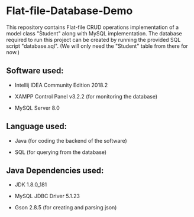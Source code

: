 # Flat-file-Database-Demo

This repository contains Flat-file CRUD operations implementation of a model class "Student" along with MySQL implementation. The database required to run this project can be created by running the provided SQL script "database.sql". (We will only need the "Student" table from there for now.)

## Software used:
 * Intellij IDEA Community Edition 2018.2

 * XAMPP Control Panel v3.2.2 (for monitoring the database)

 * MySQL Server 8.0

## Language used:
 * Java (for coding the backend of the software)

 * SQL (for querying from the database)

## Java Dependencies used:
 * JDK 1.8.0_181

 * MySQL JDBC Driver 5.1.23
 
 * Gson 2.8.5 (for creating and parsing json)
